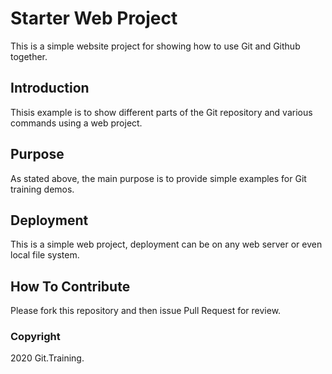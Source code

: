# Starter Web Project

This is a simple website project for showing how to use Git and Github together. 

## Introduction

Thisis example is to show different parts of the Git repository and various commands using a web project.

## Purpose

As stated above, the main purpose is to provide simple examples for Git training demos.

## Deployment

This is a simple web project, deployment can be on any web server or even local file system.

## How To Contribute

Please fork this repository and then issue Pull Request for review.

### Copyright 

2020 Git.Training.